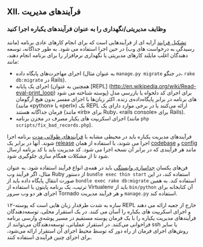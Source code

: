 ## XII. فرآیندهای مدیریت
### وظایف مدیریتی/نگهداری را به عنوان فرآیندهای یکباره اجرا کنید

[تشکیل فرایند](./concurrency) آرایه ای از فرآیندهایی است که برای انجام کارهای عادی برنامه (مانند رسیدگی به درخواست های وب) در حین اجرا استفاده می شود. به طور جداگانه، توسعه دهندگان اغلب مایلند کارهای مدیریتی یا نگهداری نرم‌افزار را برای برنامه انجام دهند، مانند:

* اجرای مهاجرت‌های پایگاه داده (به عنوان مثال `manage.py migrate` در جنگو، `rake db:migrate` در Rails).
* اجرای یک پایانه (همچنین به عنوان [REPL] (http://en.wikipedia.org/wiki/Read-eval-print_loop) پوسته شناخته می شود) برای اجرای کد دلخواه یا بازرسی مدل های برنامه در برابر پایگاه‌داده‌ی زنده. اکثر زبان‌ها با اجرای مفسر بدون هیچ آرگومان (مانند «python» یا «perl») یک REPL ارائه می‌کنند یا در برخی موارد دارای یک فرمان جداگانه هستند (مانند «irb» برای Ruby، «rails console» برای Rails).
* اجرای اسکریپت های یکبار مصرف در مخزن برنامه (مانند `php scripts/fix_bad_records.php`).

فرآیندهای مدیریت یکباره باید در محیطی مشابه با [فرآیندهای طولانی مدت](./processes) برنامه اجرا شوند. آنها در برابر یک [release](./build-release-run) اجرا می شوند، با استفاده از همان [codebase](./codebase) و [config](./config) مانند هر فرآیندی که در برابر آن نسخه اجرا می شود. کد مدیریت باید با کد برنامه ارسال شود تا از مشکلات همگام سازی جلوگیری شود.

فن‌های یکسان [جداسازی وابستگی](./dependencies) باید در همه‌ی انواع فرآیند استفاده شود. به عنوان مثال، اگر فرآیند وب Ruby از دستور `bundle exec thin start` استفاده کند، در این صورت انتقال پایگاه داده باید از `bundle exec rake db:migrate` استفاده کند. به همین ترتیب، یک برنامه پایتون با استفاده از Virtualenv باید از `bin/python` آن کتابخانه برای اجرای هر دو وب سرور Tornado و هر فرآیند مدیریت `manage.py` استفاده کند.

۱۲-سازه به شدت طرفدار زبان هایی است که پوسته REPL خارج از جعبه ارائه می دهند و اجرای اسکریپت های یکباره را آسان می کنند. در یک استقرار محلی، توسعه‌دهندگان فرآیندهای مدیریت یکباره را با یک فرمان پوسته مستقیم در مسیر پوشه‌ی وارسی برنامه فراخوانی می‌کنند. در استقرار عملیاتی، توسعه‌دهندگان می‌توانند از ssh یا سایر روش‌های اجرای فرمان از راه دور که توسط محیط اجرای آن استقرار ارائه می‌شود، برای اجرای چنین فرآیندی استفاده کنند.
